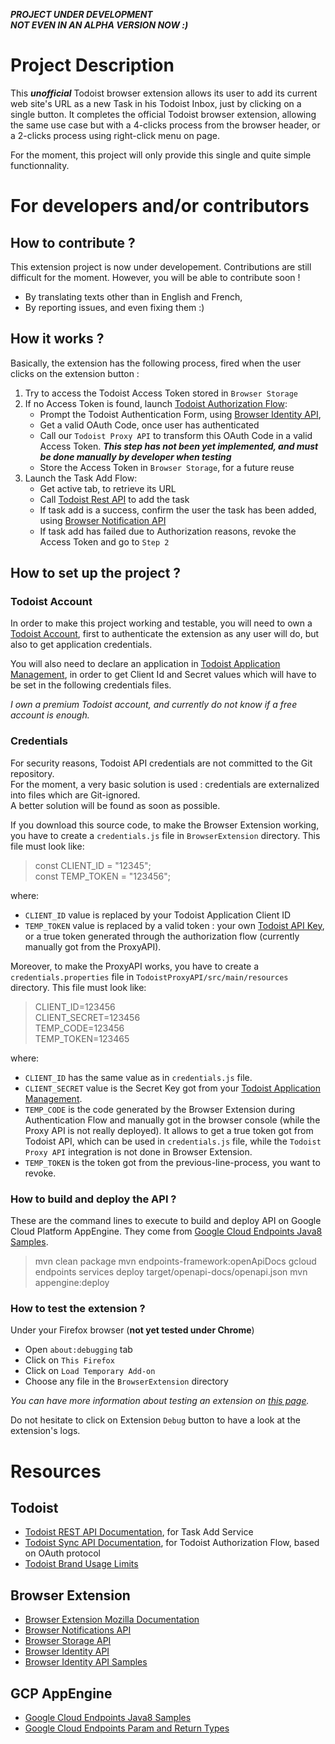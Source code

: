 ***PROJECT UNDER DEVELOPMENT***    
***NOT EVEN IN AN ALPHA VERSION NOW :)***


# Project Description

This ***unofficial*** Todoist browser extension allows its user to add its current web site's URL as a new Task in his Todoist Inbox, just by clicking on a single button. It completes the official Todoist browser extension, allowing the same use case but with a 4-clicks process from the browser header, or a 2-clicks process using right-click menu on page.      

For the moment, this project will only provide this single and quite simple functionnality.     

# For developers and/or contributors

## How to contribute ?

This extension project is now under developement. Contributions are still difficult for the moment. However, you will be able to contribute soon !
- By translating texts other than in English and French,
- By reporting issues, and even fixing them :)

## How it works ?

Basically, the extension has the following process, fired when the user clicks on the extension button :

1. Try to access the Todoist Access Token stored in `Browser Storage`
2. If no Access Token is found, launch [Todoist Authorization Flow](https://developer.todoist.com/sync/v8/#authorization):
    - Prompt the Todoist Authentication Form, using [Browser Identity API](https://developer.mozilla.org/en-US/docs/Mozilla/Add-ons/WebExtensions/API/identity),
    - Get a valid OAuth Code, once user has authenticated
    - Call our `Todoist Proxy API` to transform this OAuth Code in a valid Access Token. ***This step has not been yet implemented, and must be done manually by developer when testing***
    - Store the Access Token in `Browser Storage`, for a future reuse
3. Launch the Task Add Flow:
    - Get active tab, to retrieve its URL
    - Call [Todoist Rest API](https://developer.todoist.com/rest/v1/#create-a-new-task) to add the task
    - If task add is a success, confirm the user the task has been added, using [Browser Notification API](https://developer.mozilla.org/en-US/docs/Mozilla/Add-ons/WebExtensions/API/notifications)
    - If task add has failed due to Authorization reasons, revoke the Access Token and go to `Step 2` 

## How to set up the project ?

### Todoist Account

In order to make this project working and testable, you will need to own a [Todoist Account](https://todoist.com), first to authenticate the extension as any user will do, but also to get application credentials.  

You will also need to declare an application in [Todoist Application Management](https://developer.todoist.com/appconsole.html), in order to get Client Id and Secret values which will have to be set in the following credentials files.  

*I own a premium Todoist account, and currently do not know if a free account is enough.*  

### Credentials

For security reasons, Todoist API credentials are not committed to the Git repository.  
For the moment, a very basic solution is used : credentials are externalized into files which are Git-ignored.  
A better solution will be found as soon as possible.

If you download this source code, to make the Browser Extension working, you have to create a `credentials.js` file in `BrowserExtension` directory. This file must look like:  
> const CLIENT_ID = "12345";  
> const TEMP_TOKEN = "123456";  

where:
- `CLIENT_ID` value is replaced by your Todoist Application Client ID
- `TEMP_TOKEN` value is replaced by a valid token : your own [Todoist API Key](https://todoist.com/prefs/integrations), or a true token generated through the authorization flow (currently manually got from the ProxyAPI).

Moreover, to make the ProxyAPI works, you have to create a `credentials.properties` file in `TodoistProxyAPI/src/main/resources` directory. This file must look like:
> CLIENT_ID=123456  
> CLIENT_SECRET=123456  
> TEMP_CODE=123456  
> TEMP_TOKEN=123465  

where:
- `CLIENT_ID` has the same value as in `credentials.js` file.
- `CLIENT_SECRET` value is the Secret Key got from your [Todoist Application Management](https://developer.todoist.com/appconsole.html).
- `TEMP_CODE` is the code generated by the Browser Extension during Authentication Flow and manually got in the browser console (while the Proxy API is not really deployed). It allows to get a true token got from Todoist API, which can be used in `credentials.js` file, while the `Todoist Proxy API` integration is not done in Browser Extension. 
- `TEMP_TOKEN` is the token got from the previous-line-process, you want to revoke.


### How to build and deploy the API ?

These are the command lines to execute to build and deploy API on Google Cloud Platform AppEngine. They come from [Google Cloud Endpoints Java8 Samples](https://github.com/GoogleCloudPlatform/java-docs-samples/tree/master/appengine-java8/endpoints-v2-backend).

> mvn clean package
> mvn endpoints-framework:openApiDocs
> gcloud endpoints services deploy target/openapi-docs/openapi.json 
> mvn appengine:deploy

### How to test the extension ?

Under your Firefox browser (**not yet tested under Chrome**) 
- Open `about:debugging` tab 
- Click on `This Firefox`
- Click on `Load Temporary Add-on`
- Choose any file in the `BrowserExtension` directory

*You can have more information about testing an extension on [this page](https://developer.mozilla.org/en-US/docs/Mozilla/Add-ons/WebExtensions/Your_first_WebExtension).*  

Do not hesitate to click on Extension `Debug` button to have a look at the extension's logs.    

# Resources

## Todoist
- [Todoist REST API Documentation](https://developer.todoist.com/rest/v1/#create-a-new-task), for Task Add Service
- [Todoist Sync API Documentation](https://developer.todoist.com/sync/v8/#authorization), for Todoist Authorization Flow, based on OAuth protocol
- [Todoist Brand Usage Limits](https://developer.todoist.com/sync/v8/#brand-usage)

## Browser Extension 
- [Browser Extension Mozilla Documentation](https://developer.mozilla.org/en-US/docs/Mozilla/Add-ons/WebExtensions/Your_first_WebExtension)
- [Browser Notifications API](https://developer.mozilla.org/en-US/docs/Mozilla/Add-ons/WebExtensions/API/notifications)
- [Browser Storage API](https://developer.mozilla.org/en-US/docs/Mozilla/Add-ons/WebExtensions/API/storage)
- [Browser Identity API](https://developer.mozilla.org/en-US/docs/Mozilla/Add-ons/WebExtensions/API/identity)
- [Browser Identity API Samples](https://github.com/mdn/webextensions-examples/blob/master/google-userinfo/)

## GCP AppEngine
- [Google Cloud Endpoints Java8 Samples](https://github.com/GoogleCloudPlatform/java-docs-samples/tree/master/appengine-java8/endpoints-v2-backend)
- [Google Cloud Endpoints Param and Return Types](https://cloud.google.com/endpoints/docs/frameworks/java/parameter-and-return-types)


